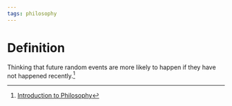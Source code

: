 ```yaml
---
tags: philosophy
---
```


# Definition

Thinking that future random events are more likely to happen if they have not happened recently.[^1]

[^1]: [Introduction to Philosophy](zotero://open-pdf/library/items/M84L5RRJ?page=62)